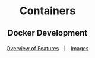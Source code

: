 <h1 align="center">
    <p>Containers<p>
</h1>

<h2 align="center">
     <p>Docker Development<p>
</h2>

<div align="center">

&nbsp;&nbsp;&nbsp;[Overview of Features](docker/Overview.md)&nbsp;&nbsp;&nbsp;|
&nbsp;&nbsp;&nbsp;[Images](docker/Images.md)&nbsp;&nbsp;&nbsp;
</div>